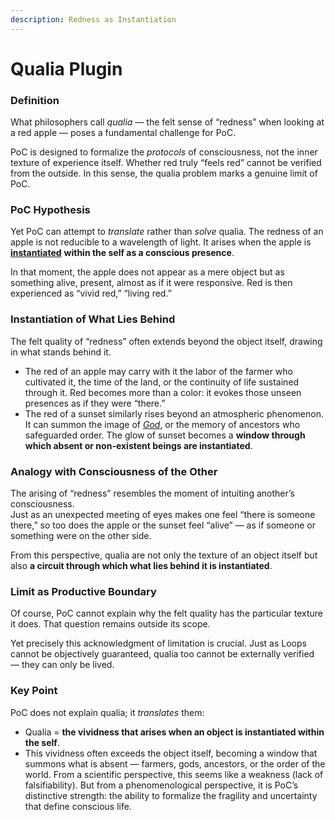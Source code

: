 ```yaml
---
description: Redness as Instantiation
---
```


# Qualia Plugin

### **Definition**

What philosophers call _qualia_ — the felt sense of “redness” when looking at a red apple — poses a fundamental challenge for PoC.

PoC is designed to formalize the _protocols_ of consciousness, not the inner texture of experience itself. Whether red truly “feels red” cannot be verified from the outside. In this sense, the qualia problem marks a genuine limit of PoC.

### **PoC Hypothesis**

Yet PoC can attempt to _translate_ rather than _solve_ qualia. The redness of an apple is not reducible to a wavelength of light. It arises when the apple is [**instantiated**](../protocol/operations/instantiation.md) **within the self as a conscious presence**.

In that moment, the apple does not appear as a mere object but as something alive, present, almost as if it were responsive. Red is then experienced as “vivid red,” “living red.”

### **Instantiation of What Lies Behind**

The felt quality of “redness” often extends beyond the object itself, drawing in what stands behind it.

* The red of an apple may carry with it the labor of the farmer who cultivated it, the time of the land, or the continuity of life sustained through it. Red becomes more than a color: it evokes those unseen presences as if they were “there.”
* The red of a sunset similarly rises beyond an atmospheric phenomenon. It can summon the image of [_God_](god-plugin.md), or the memory of ancestors who safeguarded order. The glow of sunset becomes a **window through which absent or non-existent beings are instantiated**.

### **Analogy with Consciousness of the Other**

The arising of “redness” resembles the moment of intuiting another’s consciousness.\
Just as an unexpected meeting of eyes makes one feel “there is someone there,” so too does the apple or the sunset feel “alive” — as if someone or something were on the other side.

From this perspective, qualia are not only the texture of an object itself but also **a circuit through which what lies behind it is instantiated**.

### **Limit as Productive Boundary**

Of course, PoC cannot explain why the felt quality has the particular texture it does. That question remains outside its scope.

Yet precisely this acknowledgment of limitation is crucial. Just as Loops cannot be objectively guaranteed, qualia too cannot be externally verified — they can only be lived.

### **Key Point**

PoC does not explain qualia; it _translates_ them:

* Qualia = **the vividness that arises when an object is instantiated within the self**.
* This vividness often exceeds the object itself, becoming a window that summons what is absent — farmers, gods, ancestors, or the order of the world. From a scientific perspective, this seems like a weakness (lack of falsifiability). But from a phenomenological perspective, it is PoC’s distinctive strength: the ability to formalize the fragility and uncertainty that define conscious life.
